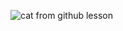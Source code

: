![cat from github lesson](https://user-images.githubusercontent.com/92026921/174620562-8ac27496-5c3a-42dc-a285-31a3919d62ea.png)

